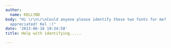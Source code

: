 ```yaml
---
author:
  name: KELLYBD
body: "Hi \r\n\r\nCould anyone please identify these two fonts for me? \r\n\r\nGreatly
  appreciated! Kel :)"
date: '2013-06-18 19:34:58'
title: Help with identifying.....

---
```

